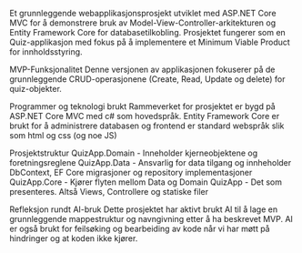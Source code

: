 Et grunnleggende webapplikasjonsprosjekt utviklet med ASP.NET Core MVC for å demonstrere bruk av 
Model-View-Controller-arkitekturen og Entity Framework Core for databasetilkobling.
Prosjektet fungerer som en Quiz-applikasjon med fokus på å implementere et Minimum Viable Product 
for innholdsstyring.

MVP-Funksjonalitet
Denne versjonen av applikasjonen fokuserer på de grunnleggende CRUD-operasjonene 
(Create, Read, Update og delete) for quiz-objekter.

Programmer og teknologi brukt
Rammeverket for prosjektet er bygd på ASP.NET Core MVC med c# som hovedspråk. Entity Framework Core
er brukt for å administrere databasen og frontend er standard webspråk slik som html og css (og noe JS)

Prosjektstruktur
QuizApp.Domain - Inneholder kjerneobjektene og foretningsreglene
QuizApp.Data - Ansvarlig for data tilgang og innheholder DbContext, EF Core migrasjoner og repository implementasjoner
QuizApp.Core - Kjører flyten mellom Data og Domain
QuizApp - Det som presenteres. Altså Views, Controllere og statiske filer

Refleksjon rundt AI-bruk
Dette prosjektet har aktivt brukt AI til å lage en grunnleggende mappestruktur og navngivning etter å ha beskrevet MVP. 
AI er også brukt for feilsøking og bearbeiding av kode når vi har møtt på hindringer og at koden ikke kjører.

